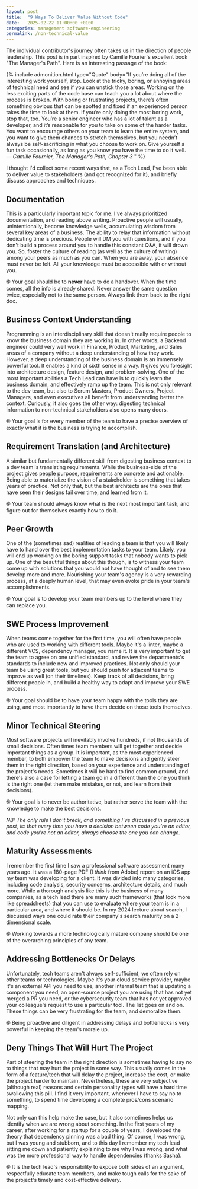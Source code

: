 ```yaml
---
layout: post
title:  "9 Ways To Deliver Value Without Code"
date:   2025-02-22 11:00:00 +0100
categories: management software-engineering
permalink: /non-technical-value
---
```


The individual contributor's journey often takes us in the direction of people leadership.
This post is in part inspired by Camille Fourier's excellent book "The Manager's Path". Here is an interesting
passage of the book:


{% include admonition.html 
type="Quote" 
body="If you’re doing all of the interesting work yourself, stop. Look at the tricky, boring, or annoying areas of technical need and see if you can unstick those areas. Working on the less exciting parts of the code base can teach you a lot about where the process is broken. With boring or frustrating projects, there’s often something obvious that can be spotted and fixed if an experienced person takes the time to look at them. If you’re only doing the most boring work, stop that, too. You’re a senior engineer who has a lot of talent as a developer, and it’s reasonable for you to take on some of the harder tasks. You want to encourage others on your team to learn the entire system, and you want to give them chances to stretch themselves, but you needn’t always be self-sacrificing in what you choose to work on. Give yourself a fun task occasionally, as long as you know you have the time to do it well. <br>
<i> ― Camille Fournier, The Manager's Path, Chapter 3 </i>"
%}

I thought I'd collect some recent ways that, as a Tech Lead, I've been able to deliver value to stakeholders (and got recognized for it), 
and briefly discuss approaches and techniques.

## Documentation

This is a particularly important topic for me. I've always prioritized documentation, and reading above writing.
Proactive people will usually, unintentionally, become knowledge wells, accumulating wisdom from several key areas of a business.
The ability to relay that information without dedicating time is precious. People will DM you with questions, and if you don't build
a process around you to handle this constant Q&A, it will drown you. So, foster the culture of reading (as well as the culture of writing)
among your peers as much as you can. When you are away, your absence must never be felt. All your knowledge must be accessible with or without you.

🞋 Your goal should be to **never** have to do a handover. When the time comes, all the info is already shared. Never answer the same question twice, especially not to the same person. Always link them back to the right doc.

## Business Context Understanding

Programming is an interdisciplinary skill that doesn't really require people to know the business domain they are working in.
In other words, a Backend engineer could very well work in Finance, Product, Marketing, and Sales areas of a company without a deep understanding of how they work.
However, a deep understanding of the business domain is an immensely powerful tool. It enables a kind of sixth sense in a way.
It gives you foresight into architecture design, feature design, and problem-solving.
One of the most important abilities a Tech Lead can have is to quickly learn the business domain, and effectively ramp up the team.
This is not only relevant to the dev team, but also to Scrum Masters, Product Owners, Project Managers, and even executives all benefit from understanding better the context. 
Curiously, it also goes the other way: digesting technical information to non-technical stakeholders also opens many doors.

🞋 Your goal is for every member of the team to have a precise overview of exactly what it is the business is trying to accomplish.

## Requirement Translation (and Architecture)

A similar but fundamentally different skill from digesting business context to a dev team is translating requirements.
While the business-side of the project gives people purpose, requirements are concrete and actionable.
Being able to materialize the vision of a stakeholder is something that takes years of practice. 
Not only that, but the best architects are the ones that have seen their designs fail over time, and learned from it.

🞋 Your team should always know what is the next most important task, and figure out for themselves exactly how to do it.

## Peer Growth

One of the (sometimes sad) realities of leading a team is that you will likely have to hand over the best implementation tasks to your team.
Likely, you will end up working on the boring support tasks that nobody wants to pick up. One of the beautiful things about this though, is
to witness your team come up with solutions that you would not have thought of and to see them develop more and more.
Nourishing your team's agency is a very rewarding process, at a deeply human level, that may even evoke pride in your team's accomplishments.

🞋 Your goal is to develop your team members up to the level where they can replace you.

## SWE Process Improvement

When teams come together for the first time, you will often have people who are used to working with different tools.
Maybe it's a linter, maybe a different VCS, dependency manager, you name it. It is very important to get the team to agree
on one unified standard, and review the departments's standards to include new and improved practices.
Not only should your team be using great tools, but you should push for adjacent teams to improve as well (on their timelines).
Keep track of all decisions, bring different people in, and build a healthy way to adapt and improve your SWE process.

🞋 Your goal should be to have your team happy with the tools they are using, and most importantly to have them decide on those tools themselves.

## Minor Technical Steering

Most software projects will inevitably involve hundreds, if not thousands of small decisions. Often times team members will
get together and decide important things as a group. It is important, as the most experienced member, to both empower the team
to make decisions and gently steer them in the right direction, based on your experience and understanding of the project's needs.
Sometimes it will be hard to find common ground, and there's also a case for letting a team go in a different than the one you think is the right one (let them make mistakes, or not, and learn from their decisions). 

🞋 Your goal is to never be authoritative, but rather serve the team with the knowledge to make the best decisions.

*NB: The only rule I don't break, and something I've discussed in a previous post, is: that every time you have a decision between code you're an editor, and code you're not an editor, always choose the one you can change.*

## Maturity Assessments

I remember the first time I saw a professional software assessment many years ago. It was a 180-page PDF (I *think* from Adobe) report on
an iOS app my team was developing for a client. It was divided into many categories, including code analysis, security concerns, 
architecture details, and much more. While a thorough analysis like this is the business of many companies, as a tech lead there are many such
frameworks (that look more like spreadsheets) that you can use to evaluate where your team is in a particular area, and where it should be.
In my 2024 lecture about search, I discussed ways one could rate their company's search maturity on a 2-dimensional scale.

🞋 Working towards a more technologically mature company should be one of the overarching principles of any team.

## Addressing Bottlenecks Or Delays

Unfortunately, tech teams aren't always self-sufficient, we often rely on other teams or technologies. Maybe it's your cloud service provider,
maybe it's an external API you need to use, another internal team that is updating a component you need, an open-source project you are using
that has not yet merged a PR you need, or the cybersecurity team that has not yet approved your colleague's request to use a particular tool. The list goes on and on.
These things can be very frustrating for the team, and demoralize them. 

🞋 Being proactive and diligent in addressing delays and bottlenecks is very powerful in keeping the team's morale up.


## Deny Things That Will Hurt The Project

Part of steering the team in the right direction is sometimes having to say no to things that may hurt the project in some way.
This usually comes in the form of a feature/tech that will delay the project, increase the cost, or make the project harder to maintain.
Nevertheless, these are very subjective (although real) reasons and certain personality types will have a hard time swallowing this pill.
I find it very important, whenever I have to say no to something, to spend time developing a complete pros/cons scenario mapping.

Not only can this help make the case, but it also sometimes helps us identify when we are wrong about something. In the first years of my career, after
working for a startup for a couple of years, I developed the theory that dependency pinning was a bad thing. Of course, I was wrong, but I was young and stubborn, and
to this day I remember my tech lead sitting me down and patiently explaining to me why I was wrong, and what was the more professional way to handle dependencies (thanks Sasha).

🞋 It is the tech lead's responsibility to expose both sides of an argument, respectfully educate team members, and make tough calls for the sake of the project's timely and cost-effective delivery. 